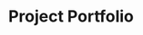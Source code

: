 ---
layout: page
title: Project Portfolio
description: An Instagram page presenting the development and final result of all my current and previous projects.
img: assets/img/PP.jpeg
redirect: https://www.instagram.com/projectportfolio_/
importance: 2
category: project
---